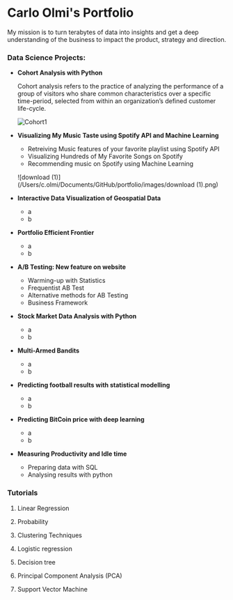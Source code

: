 # Carlo Olmi's Portfolio



My mission is to turn terabytes of data into insights and get a deep understanding of the business to impact the
product, strategy and direction.



### Data Science Projects:

- **Cohort Analysis with Python**

  Cohort analysis refers to the practice of analyzing the performance of a group of visitors who share common characteristics over a specific time-period, selected from within an organization’s defined customer life-cycle.

  

  ![Cohort1](https://cdn-images-1.medium.com/max/1600/1*ikx5gxCWz2jpuDkim32M-A.png)

   

- **Visualizing My Music Taste using Spotify API and Machine Learning**
  - Retreiving Music features of your favorite playlist using Spotify API
  - Visualizing Hundreds of My Favorite Songs on Spotify
  - Recommending music on Spotify using Machine Learning

  ![download (1)](/Users/c.olmi/Documents/GitHub/portfolio/images/download (1).png)

- **Interactive Data Visualization of Geospatial Data**
  - a
  - b

- **Portfolio Efficient Frontier**
  - a
  - b

- **A/B Testing: New feature on website**
  - Warming-up with Statistics
  - Frequentist AB Test
  - Alternative methods for AB Testing
  - Business Framework

- **Stock Market Data Analysis with Python**
  - a
  - b

- **Multi-Armed Bandits**
  - a
  - b

- **Predicting football results with statistical modelling**
  - a
  - b

- **Predicting BitCoin price with deep learning**
  - a
  - b

- **Measuring Productivity and Idle time**
  - Preparing data with SQL
  - Analysing results with python



### Tutorials

1. Linear Regression

2. Probability

3. Clustering Techniques

4. Logistic regression

5. Decision tree

6. Principal Component Analysis (PCA)

7. Support Vector Machine

   


